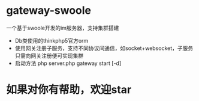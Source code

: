 # gateway-swoole
一个基于swoole开发的im服务器，支持集群搭建

- Db类使用的thinkphp5官方orm
- 使用网关注册子服务，支持不同协议间通信，如socket+websocket，子服务只需向网关注册便可实现集群
- 启动方法 php server.php gateway start [-d]

# 如果对你有帮助，欢迎star
